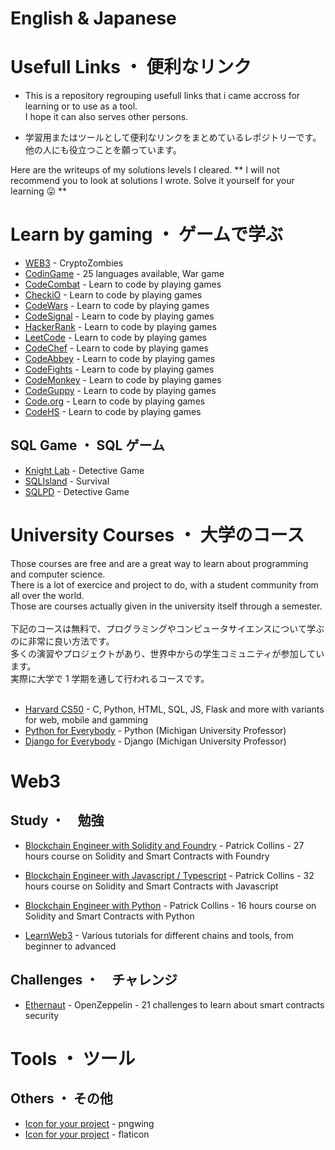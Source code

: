 <!-- @format -->

# English & Japanese

# Usefull Links ・ 便利なリンク

- This is a repository regrouping usefull links that i came accross for learning or to use as a tool. <br /> I hope it can also serves other persons.

- 学習用またはツールとして便利なリンクをまとめているレポジトリーです。<br />他の人にも役立つことを願っています。

Here are the writeups of my solutions levels I cleared.
** I will not recommend you to look at solutions I wrote. Solve it yourself for your learning 😛 **

# Learn by gaming ・ ゲームで学ぶ

- [WEB3](https://cryptozombies.io/) - CryptoZombies
- [CodinGame](https://www.codingame.com/start) - 25 languages available, War game
- [CodeCombat](https://codecombat.com/) - Learn to code by playing games
- [CheckiO](https://checkio.org/) - Learn to code by playing games
- [CodeWars](https://www.codewars.com/) - Learn to code by playing games
- [CodeSignal](https://codesignal.com/) - Learn to code by playing games
- [HackerRank](https://www.hackerrank.com/) - Learn to code by playing games
- [LeetCode](https://leetcode.com/) - Learn to code by playing games
- [CodeChef](https://www.codechef.com/) - Learn to code by playing games
- [CodeAbbey](https://www.codeabbey.com/) - Learn to code by playing games
- [CodeFights](https://codefights.com/) - Learn to code by playing games
- [CodeMonkey](https://www.codemonkey.com/) - Learn to code by playing games
- [CodeGuppy](https://codeguppy.com/) - Learn to code by playing games
- [Code.org](https://code.org/) - Learn to code by playing games
- [CodeHS](https://codehs.com/) - Learn to code by playing games

## SQL Game ・ SQL ゲーム

- [Knight Lab](https://mystery.knightlab.com/) - Detective Game
- [SQLIsland](https://sql-island.informatik.uni-kl.de/) - Survival
- [SQLPD](https://sqlpd.com/) - Detective Game

# University Courses ・ 大学のコース

Those courses are free and are a great way to learn about programming and computer science. <br />
There is a lot of exercice and project to do, with a student community from all over the world. <br />
Those are courses actually given in the university itself through a semester. <br /><br />
下記のコースは無料で、プログラミングやコンピュータサイエンスについて学ぶのに非常に良い方法です。<br />
多くの演習やプロジェクトがあり、世界中からの学生コミュニティが参加しています。<br />
実際に大学で 1 学期を通して行われるコースです。<br /><br />

- [Harvard CS50](https://cs50.harvard.edu/x/2024/) - C, Python, HTML, SQL, JS, Flask and more with variants for web, mobile and gamming
- [Python for Everybody](https://www.py4e.com/) - Python (Michigan University Professor)
- [Django for Everybody](https://www.dj4e.com/) - Django (Michigan University Professor)

# Web3

## Study ・　勉強

- [Blockchain Engineer with Solidity and Foundry](https://github.com/Cyfrin/foundry-full-course-f23) - Patrick Collins - 27 hours course on Solidity and Smart Contracts with Foundry
- [Blockchain Engineer with Javascript / Typescript](https://github.com/smartcontractkit/full-blockchain-solidity-course-js) - Patrick Collins - 32 hours course on Solidity and Smart Contracts with Javascript
- [Blockchain Engineer with Python](https://www.freecodecamp.org/news/learn-solidity-blockchain-and-smart-contracts-in-a-free/) - Patrick Collins - 16 hours course on Solidity and Smart Contracts with Python

- [LearnWeb3](https://learnweb3.io/) - Various tutorials for different chains and tools, from beginner to advanced

## Challenges ・　チャレンジ

- [Ethernaut](https://ethernaut.openzeppelin.com/) - OpenZeppelin - 21 challenges to learn about smart contracts security

# Tools ・ ツール

## Others ・ その他

- [Icon for your project](https://www.pngwing.com/) - pngwing
- [Icon for your project](https://www.flaticon.com/) - flaticon
